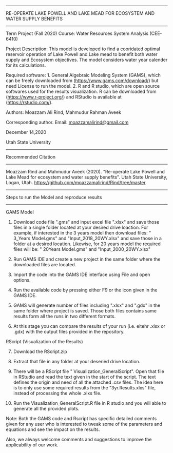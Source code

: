 ______________________________________________________________________________
RE-OPERATE LAKE POWELL AND LAKE MEAD FOR ECOSYSTEM AND WATER SUPPLY BENEFITS
______________________________________________________________________________

Term Project (Fall 2020)
Course: Water Resources System Analysis (CEE-6410)

Project Description: This model is developed to find a cooridated optimal reservoir operation of Lake Powell and Lake mead to benefit both water supply and Ecosystem objectives.
The model considers water year calender for its calculations.  

Required software: 1. General Algebraic Modeling System (GAMS), which can be freely downloaded from (https://www.gams.com/download/) but need License to run the model.
                   2. R and R studio, which are open source softwares used for the results visualization. R can be downloaded from (https://www.r-project.org/) 
                       and RStudio is available at (https://rstudio.com/).

Authors: Moazzam Ali Rind, Mahmudur Rahman Aveek

Corresponding author. Email: moazzamalirind@gmail.com

December 14,2020

Utah State University 


______________________________________________________________________________
Recommended Citation
______________________________________________________________________________

Moazzam Rind and Mahmudur Aveek (2020). "Re-operate Lake Powell and Lake Mead for ecosystem and water supply benefits". Utah State University, Logan, Utah.
https://github.com/moazzamalirind/Rind/tree/master

______________________________________________________________________________
Steps to run the Model and reproduce results
______________________________________________________________________________

GAMS Model

1. Download code file ".gms" and input excel file ".xlsx" and save those files in a single folder located at your desired drive loaction. For example, if interested in 
   the 3 years model then download files: " 3_Years Model.gms" and "Input_2018_20WY.xlsx" and save those in a folder at a desired location. Likewise, for 20 years model
   the required files will be: " 20Years Model.gms" and "Input_2000_20WY.xlsx"

2. Run GAMS IDE and create a new project in the same folder where the downloaded files are located.

3. Import the code into the GAMS IDE interface using File and open options.

4. Run the available code by pressing either F9 or the icon given in the GAMS IDE.

5. GAMS will generate number of files including ".xlsx" and ".gdx" in the same folder where project is saved. Those both files contains same results form all the runs  in two different formats.

6.  At this stage you can compare the results of your run (i.e. eitehr .xlsx or .gdx) with the output files provided in the repository.

RScript (Visualization of the Results)

7. Download the RScript.zip 

8. Extract that file in any folder at your deseried drive location.

9. There will be a RScript file " Visualization_GeneralScript". Open that file in RStudio and read the text given in the start of the script. The text defines the origin and need of all the attached .csv files.
   The idea here is to only use some required results from the "3yr.Results.xlxs" file, instead of processing the whole .xlxs file.
   
10. Run the Visualization_GeneralScript.R file in R studio and you will able to generate all the provided plots.


Note: Both the GAMS code and Rscript has specific detailed comments given for any user who is interested to tweak some of the parameters and equations and see the impact on the results.

Also, we always welcome comments and suggestions to improve the applicability of our work.
   


